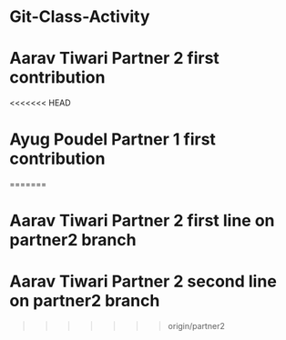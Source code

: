 # Git-Class-Activity
# Aarav Tiwari Partner 2 first contribution
<<<<<<< HEAD
# Ayug Poudel Partner 1 first contribution 
=======
# Aarav Tiwari Partner 2 first line on partner2 branch
# Aarav Tiwari Partner 2 second line on partner2 branch
>>>>>>> origin/partner2
